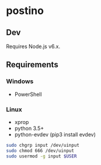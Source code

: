 # postino

## Dev

Requires Node.js v6.x.

## Requirements

### Windows

- PowerShell

### Linux

- xprop
- python 3.5+
- python-evdev (pip3 install evdev)

```bash
sudo chgrp input /dev/uinput
sudo chmod 666 /dev/uinput
sudo usermod -g input $USER
```